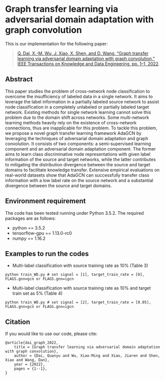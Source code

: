 # Graph transfer learning via adversarial domain adaptation with graph convolution

This is our implementation for the following paper:

>[Q. Dai, X.-M. Wu, J. Xiao, X. Shen, and D. Wang, “Graph transfer learning via adversarial domain adaptation with graph convolution,” IEEE Transactions on Knowledge and Data Engineering, pp. 1–1, 2022](https://ieeexplore.ieee.org/abstract/document/9684927).


## Abstract
This paper studies the problem of cross-network node classification to overcome the insufficiency of labeled data in a single network. It aims to leverage the label information in a partially labeled source network to assist node classification in a completely unlabeled or partially labeled target network. Existing methods for single network learning cannot solve this problem due to the domain shift across networks. Some multi-network learning methods heavily rely on the existence of cross-network connections, thus are inapplicable for this problem. To tackle this problem, we propose a novel graph transfer learning framework AdaGCN by leveraging the techniques of adversarial domain adaptation and graph convolution. It consists of two components: a semi-supervised learning component and an adversarial domain adaptation component. The former aims to learn class discriminative node representations with given label information of the source and target networks, while the latter contributes to mitigating the distribution divergence between the source and target domains to facilitate knowledge transfer. Extensive empirical evaluations on real-world datasets show that AdaGCN can successfully transfer class information with a low label rate on the source network and a substantial divergence between the source and target domains.

## Environment requirement
The code has been tested running under Python 3.5.2. The required packages are as follows:
* python == 3.5.2
* tensorflow-gpu == 1.13.0-rc0 
* numpy == 1.16.2

## Examples to run the codes
* Multi-label classification with source training rate as 10% (Table 3)
```
python train_WD.py # set signal = [1], target_train_rate = [0], FLAGS.gnn=gcn or FLAGS.gnn=igcn
```

* Multi-label classification with source training rate as 10% and target train set as 5% (Table 4)
```
python train_WD.py # set signal = [2], target_train_rate = [0.05], FLAGS.gnn=gcn or FLAGS.gnn=igcn
```

## Citation 
If you would like to use our code, please cite:
```
@article{dai_graph_2022,
	title = {Graph transfer learning via adversarial domain adaptation with graph convolution},
	author = {Dai, Quanyu and Wu, Xiao-Ming and Xiao, Jiaren and Shen, Xiao and Wang, Dan},
	year = {2022},
	pages = {1--1},
}
```
